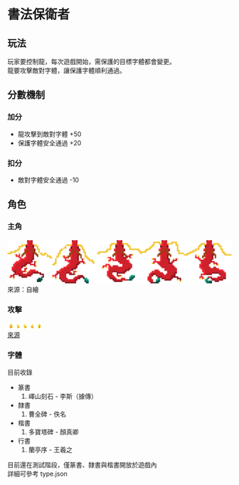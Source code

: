 # 書法保衛者


## 玩法
玩家要控制龍，每次遊戲開始，需保護的目標字體都會變更。<br>
龍要攻擊敵對字體，讓保護字體順利通過。


## 分數機制

### 加分
- 龍攻擊到敵對字體 +50
- 保護字體安全通過 +20

### 扣分
- 敵對字體安全通過 -10


## 角色

### 主角
![龍](<https://raw.githubusercontent.com/y060/Calligraphy-Defense/main/assets/main_character/dragon.png> "龍的圖片")
來源：自繪

### 攻擊
![火焰攻擊](<https://raw.githubusercontent.com/y060/Calligraphy-Defense/main/assets/main_character/fire.png> "火焰攻擊")<br>
[來源](https://www.spriters-resource.com/pc_computer/duckgame/sheet/116747/)

### 字體
目前收錄
- 篆書
    1. 嶧山刻石 - 李斯（據傳）
- 隸書
    1. 曹全碑 - 佚名
- 楷書
    1. 多寶塔碑 - 顏真卿
- 行書
    1. 蘭亭序 - 王羲之

目前還在測試階段，僅篆書、隸書與楷書開放於遊戲內<br>
詳細可參考 type.json
